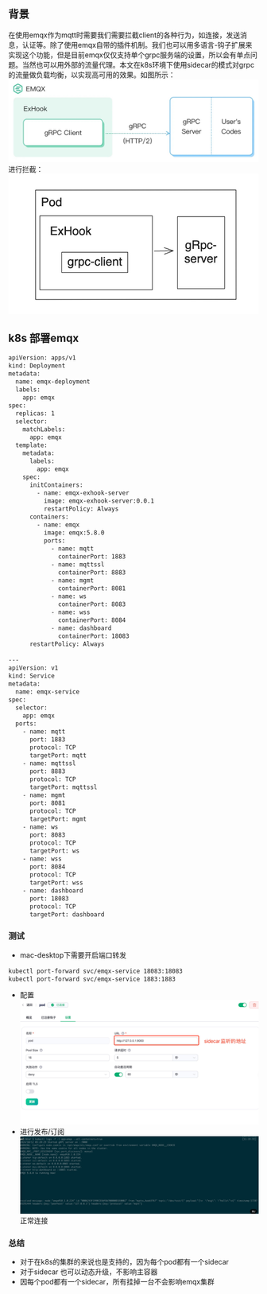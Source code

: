 ## 背景

在使用emqx作为mqtt时需要我们需要拦截client的各种行为，如连接，发送消息，认证等。除了使用emqx自带的插件机制。我们也可以用多语言-钩子扩展来实现这个功能，但是目前emqx仅仅支持单个grpc服务端的设置，所以会有单点问题。当然也可以用外部的流量代理。本文在k8s环境下使用sidecar的模式对grpc的流量做负载均衡，以实现高可用的效果。如图所示：
![IMAGE](images/exhook.png)
进行拦截：
![IMAGE](images/sidecar.png)

## k8s 部署emqx

```
apiVersion: apps/v1
kind: Deployment
metadata:
  name: emqx-deployment
  labels:
    app: emqx
spec:
  replicas: 1
  selector:
    matchLabels:
      app: emqx
  template:
    metadata:
      labels:
        app: emqx
    spec:
      initContainers:
        - name: emqx-exhook-server
          image: emqx-exhook-server:0.0.1
          restartPolicy: Always
      containers:
        - name: emqx
          image: emqx:5.8.0
          ports:
            - name: mqtt
              containerPort: 1883
            - name: mqttssl
              containerPort: 8883
            - name: mgmt
              containerPort: 8081
            - name: ws
              containerPort: 8083
            - name: wss
              containerPort: 8084
            - name: dashboard
              containerPort: 18083
      restartPolicy: Always

---
apiVersion: v1
kind: Service
metadata:
  name: emqx-service
spec:
  selector:
    app: emqx
  ports:
    - name: mqtt
      port: 1883
      protocol: TCP
      targetPort: mqtt
    - name: mqttssl
      port: 8883
      protocol: TCP
      targetPort: mqttssl
    - name: mgmt
      port: 8081
      protocol: TCP
      targetPort: mgmt
    - name: ws
      port: 8083
      protocol: TCP
      targetPort: ws
    - name: wss
      port: 8084
      protocol: TCP
      targetPort: wss
    - name: dashboard
      port: 18083
      protocol: TCP
      targetPort: dashboard
```

### 测试

- mac-desktop下需要开启端口转发

```
kubectl port-forward svc/emqx-service 18083:18083
kubectl port-forward svc/emqx-service 1883:1883 
```

- 配置
  ![IMAGE](images/config.png)
- 进行发布/订阅
  ![IMAGE](images/log.png)
  正常连接

### 总结

- 对于在k8s的集群的来说也是支持的，因为每个pod都有一个sidecar
- 对于sidecar 也可以动态升级，不影响主容器
- 因每个pod都有一个sidecar，所有挂掉一台不会影响emqx集群
